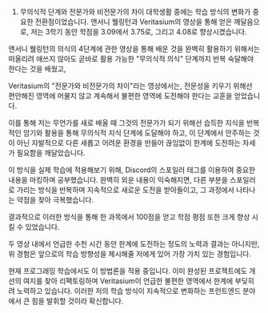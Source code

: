 1. 무의식적 단계와 전문가와 비전문가의 차이
대학생활 중에는 학습 방식의 변화가 중요한 전환점이었습니다. 앤서니 웰링턴과 Veritasium의 영상을 통해 얻은 깨달음으로, 저는 3학기 동안 학점을 3.09에서 3.75로, 그리고 4.08로 향상시켰습니다.

 앤서니 웰링턴의 의식의 4단계에 관한 영상을 통해 배운 것을 완벽히 활용하기 위해서는 떠올리려 애쓰지 않아도 곧바로 활용 가능한 "무의식적 의식" 단계까지 반복 숙달해야 한다는 것을 배웠고, 
 
 Veritasium의 "전문가와 비전문가의 차이"라는 영상에서는, 전문성을 키우기 위해선 편안해진 영역에 머물지 않고 계속해서 불편한 영역에 도전해야 한다는 교훈을 얻었습니다. 

이를 통해 저는 무언가를 새로 배울 때 그것의 전문가가 되기 위해선 습득한 지식을 반복적인 암기와 활용을 통해 무의식적 지식 단계에 도달해야 하고, 이 단계에서 안주하는 것이 아닌 자발적으로 다른 새롭고 어려운 환경을 만들어 끊임없이 한계에 도전하는 자세가 필요함을 깨달았습니다.

이 방식을 실제 학습에 적용해보기 위해, Discord의 스포일러 태그를 이용하여 중요한 내용을 마킹하며 공부했습니다. 완벽히 외운 내용이 익숙해지면, 다른 부분을 스포일러로 가리는 방식을 반복하며 지속적으로 새로운 도전을 받아들이고, 그 과정에서 나타나는 약점을 찾아 극복했습니다.

결과적으로 이러한 방식을 통해 한 과목에서 100점을 얻고 학점 평점 또한 크게 향상 시킬 수 있었습니다.

두 영상 내에서 언급한 수천 시간 동안 한계에 도전하는 정도의 노력과 결과는 아니지만, 위 경험은 앞으로의 학습 방향성을 제시해줄 저에게 있어 가장 가치 있는 경험입니다.

현재 프로그래밍 학습에서도 이 방법론을 적용 중입니다. 이미 완성된 프로젝트에도 개선의 여지를 찾아 리팩토링하며 Veritasium이 언급한 불편한 영역에서 한계에 부딪히려 노력하고 있습니다. 이러한 저의 학습 방식이 지속적으로 변화하는 프런트엔드 분야에서 큰 힘을 발휘할 것이라 확신합니다.

